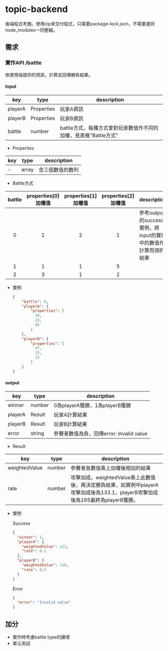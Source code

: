 # topic-backend
後端程式考題。使用zip來交付程式，只需要package-lock.json，不需要連同node_modules一同壓縮。
## 需求
### 實作API /battle
依使用端提供的資訊，計算並回傳勝負結果。
#### Input

| key     | type       | description                              |
|---------|------------|------------------------------------------|
| playerA | Properties | 玩家A資訊                                    |
| playerB | Properties | 玩家B資訊                                    |
| battle  | number     | battle方式，每種方式會對玩家數值作不同的加權，見表格"Battle方式"  |

* Properties

| key |type| description |
|-----|---|-------------|
| -   | array |含三個數值的數列|

* Battle方式

|  battle  | properties[0]加權值 | properties[1]加權值 | properties[2]加權值 | description                              |
|:--------:|:----------------:|:----------------:|:----------------:|------------------------------------------|
|    0     |        1         |        2         |        1         | 參考output的success實例，將input的實例中的數值作計算而得的結果 |
|    1     |        1         |        1         |        5         ||
|    2     |        3         |        1         |        2         ||

* 實例
    ```json
    {
        "battle": 0,
        "playerA": {
            "properties": [
              30,
              23,
              45
            ]
        },
        "playerB": {
            "properties": [
              47,
              15,
              33
            ]
        }
    }
    ```

#### output

| key     | type   | description             |
|---------|--------|-------------------------|
| winner  | number | 0為playerA獲勝，1為playerB獲勝 |
| playerA | Result | 玩家A計算結果                 |
| playerB | Result | 玩家B計算結果                 |
| error   | string |參賽者數值為負，回傳error: Invalid value|
* Result

| key     | type   | description                                                                                |
|---------|--------|--------------------------------------------------------------------------------------------|
|weightedValue| number | 參賽者各數值乘上加權後相加的結果                                                                           |
|rate| number | 攻擊加成，weightedValue乘上此數值後，再決定勝負結果，如實例中playerA攻擊加成後為133.1，playerB攻擊加成後為165最終為playerB獲勝。 |

* 實例

    Success
    ```json
    {
      "winner": 1,
      "playerA": {
        "weightedValue": 121,
        "rate": 0.1
      },
      "playerB": {
        "weightedValue": 110,
        "rate": 0.5
      }
    }
    ```

    Error
    ```json
    {
      "error": "Invalid value"
    }
    ```

## 加分
* 實作時考慮battle type的擴增
* 單元測試